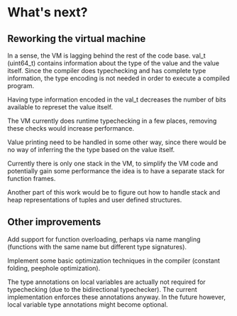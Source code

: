 # What's next?

## Reworking the virtual machine

In a sense, the VM is lagging behind the rest of the code base. val_t (uint64_t) contains information about the type of the value and the value itself. Since the compiler does typechecking and has complete type information, the type encoding is not needed in order to execute a compiled program.

Having type information encoded in the val_t decreases the number of bits available to represet the value itself. 

The VM currently does runtime typechecking in a few places, removing these checks would increase performance. 

Value printing need to be handled in some other way, since there would be no way of inferring the the type based on the value itself. 

Currently there is only one stack in the VM, to simplify the VM code and potentially gain some performance the idea is to have a separate stack for function frames.

Another part of this work would be to figure out how to handle stack and heap representations of tuples and user defined structures.

## Other improvements

Add support for function overloading, perhaps via name mangling (functions with the same name but different type signatures).

Implement some basic optimization techniques in the compiler (constant folding, peephole optimization).

The type annotations on local variables are actually not required for typechecking (due to the bidirectional typechecker). The current implementation enforces these annotations anyway. In the future however, local variable type annotations might become optional. 